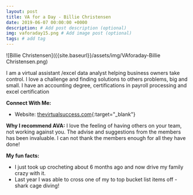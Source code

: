 ```yaml
---
layout: post
title: VA for a Day - Billie Christensen
date: 2019-06-07 00:00:00 +0000
description: # Add post description (optional)
img: vaforaday15.png # Add image post (optional)
tags: # add tag
---
```


![Billie Christensen]({{site.baseurl}}/assets/img/VAforaday-Billie Christensen.png)

I am a virtual assistant /excel data analyst helping business owners take control. I love a challenge and finding solutions to others problems, big and small. I have an accounting degree, certifications in payroll processing and excel certification

__Connect With Me:__
* Website: [thevirtualsuccess.com](https://thevirtualsuccess.com/){:target="_blank"}

__Why I recommend AVA:__
I love the feeling of having others on your team, not working against you. The advise and suggestions from the members has been invaluable. I can not thank the members enough for all they have done!

__My fun facts:__
* I just took up crocheting about 6 months ago and now drive my family crazy with it.  
* Last year I was able to cross one of my to top bucket list items off - shark cage diving!
